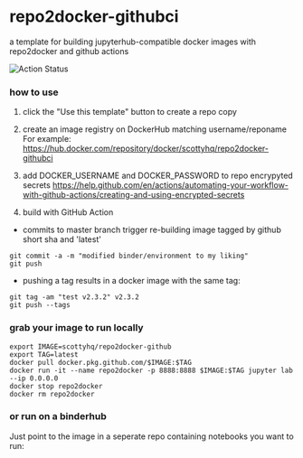 # repo2docker-githubci
a template for building jupyterhub-compatible docker images with repo2docker and github actions

![Action Status](https://github.com/scottyhq/repo2docker-githubci/workflows/Repo2Docker/badge.svg)

### how to use

1) click the "Use this template" button to create a repo copy

1) create an image registry on DockerHub matching username/reponame
For example: https://hub.docker.com/repository/docker/scottyhq/repo2docker-githubci

1) add DOCKER_USERNAME and DOCKER_PASSWORD to repo encrypyted secrets
https://help.github.com/en/actions/automating-your-workflow-with-github-actions/creating-and-using-encrypted-secrets

1) build with GitHub Action
* commits to master branch trigger re-building image tagged by github short sha and 'latest'
```
git commit -a -m "modified binder/environment to my liking"
git push
```
* pushing a tag results in a docker image with the same tag:
```
git tag -am "test v2.3.2" v2.3.2
git push --tags
```

### grab your image to run locally
```
export IMAGE=scottyhq/repo2docker-github
export TAG=latest
docker pull docker.pkg.github.com/$IMAGE:$TAG
docker run -it --name repo2docker -p 8888:8888 $IMAGE:$TAG jupyter lab --ip 0.0.0.0
docker stop repo2docker
docker rm repo2docker
```

### or run on a binderhub
Just point to the image in a seperate repo containing notebooks you want to run:


